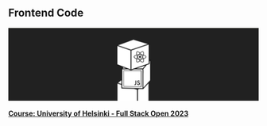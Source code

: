## Frontend Code
  ![Alt text](image.png)

  [**Course: University of Helsinki - Full Stack Open 2023**](https://fullstackopen.com/en/about)
  
